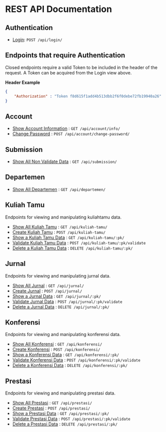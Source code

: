 # REST API Documentation

## Authentication

* [Login](auth/login.md): `POST /api/login/`

## Endpoints that require Authentication

Closed endpoints require a valid Token to be included in the header of the
request. A Token can be acquired from the Login view above.

**Header Example**
```json
{
    "Authorization" : "Token f8d615f1add4b513dbb2f6f0debe72fb19940a26"
}
```

## Account
* [Show Account Information](account/get.md) : `GET /api/account/info/`
* [Change Password](account/change-password.md) : `POST /api/account/change-password/`

## Submission
* [Show All Non Validate Data](submission.md) : `GET /api/submission/`

## Departemen
* [Show All Departemen](departemen/get.md) : `GET /api/departemen/`

## Kuliah Tamu
Endpoints for viewing and manipulating kuliahtamu data.

* [Show All Kuliah Tamu](kuliahtamu/get.md) : `GET /api/kuliah-tamu/`
* [Create Kuliah Tamu](kuliahtamu/post.md) : `POST /api/kuliah-tamu/`
* [Show a Kuliah Tamu Data](kuliahtamu/pk/get.md) : `GET /api/kuliah-tamu/:pk/`
* [Validate Kuliah Tamu Data](kuliahtamu/pk/validate.md) : `POST /api/kuliah-tamu/:pk/validate`
* [Delete a Kuliah Tamu Data](kuliahtamu/pk/delete.md) : `DELETE /api/kuliah-tamu/:pk/`

## Jurnal
Endpoints for viewing and manipulating jurnal data.

* [Show All Jurnal](jurnal/get.md) : `GET /api/jurnal/`
* [Create Jurnal](jurnal/post.md) : `POST /api/jurnal/`
* [Show a Jurnal Data](jurnal/pk/get.md) : `GET /api/jurnal/:pk/`
* [Validate Jurnal Data](jurnal/pk/validate.md) : `POST /api/jurnal/:pk/validate`
* [Delete a Jurnal Data](jurnal/pk/delete.md) : `DELETE /api/jurnal/:pk/`

## Konferensi
Endpoints for viewing and manipulating konferensi data.

* [Show All Konferensi](konferensi/get.md) : `GET /api/konferensi/`
* [Create Konferensi](konferensi/post.md) : `POST /api/konferensi/`
* [Show a Konferensi Data](konferensi/pk/get.md) : `GET /api/konferensi/:pk/`
* [Validate Konferensi Data](konferensi/pk/validate.md) : `POST /api/konferensi/:pk/validate`
* [Delete a Konferensi Data](konferensi/pk/delete.md) : `DELETE /api/konferensi/:pk/`

## Prestasi
Endpoints for viewing and manipulating prestasi data.

* [Show All Prestasi](prestasi/get.md) : `GET /api/prestasi/`
* [Create Prestasi](prestasi/post.md) : `POST /api/prestasi/`
* [Show a Prestasi Data](prestasi/pk/get.md) : `GET /api/prestasi/:pk/`
* [Validate Prestasi Data](prestasi/pk/validate.md) : `POST /api/prestasi/:pk/validate`
* [Delete a Prestasi Data](prestasi/pk/delete.md) : `DELETE /api/prestasi/:pk/`
